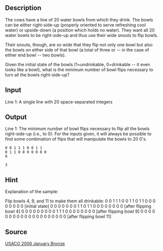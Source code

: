 <h2>Description</h2><p>The cows have a line of 20 water bowls from which they drink. The bowls can be either right-side-up (properly oriented to serve refreshing cool water) or upside-down (a position which holds no water). They want all 20 water bowls to be right-side-up and thus use their wide snouts to flip bowls.
</p>
Their snouts, though, are so wide that they flip not only one bowl but also the bowls on either side of that bowl (a total of three or -- in the case of either end bowl -- two bowls).

Given the initial state of the bowls (1=undrinkable, 0=drinkable -- it even looks like a bowl), what is the minimum number of bowl flips necessary to turn all the bowls right-side-up?<h2>Input</h2><p>Line 1: A single line with 20 space-separated integers</p><h2>Output</h2><p>Line 1: The minimum number of bowl flips necessary to flip all the bowls right-side-up (i.e., to 0).  For the inputs given, it will always be possible to find some combination of flips that will manipulate the bowls to 20 0's.</p><pre><code class="language-input1">0 0 1 1 1 0 0 1 1 0 1 1 0 0 0 0 0 0 0 0</code></pre><pre><code class="language-output1">3</code></pre><h2>Hint</h2><p>Explanation of the sample:
</p>
Flip bowls 4, 9, and 11 to make them all drinkable:
0 0 1 1 1 0 0 1 1 0 1 1 0 0 0 0 0 0 0 0 [initial state]
0 0 0 0 0 0 0 1 1 0 1 1 0 0 0 0 0 0 0 0 [after flipping bowl 4]
0 0 0 0 0 0 0 0 0 1 1 1 0 0 0 0 0 0 0 0 [after flipping bowl 9]
0 0 0 0 0 0 0 0 0 0 0 0 0 0 0 0 0 0 0 0 [after flipping bowl 11]<h2>Source</h2><a href="searchproblem?field=source&amp;key=USACO+2006+January+Bronze">USACO 2006 January Bronze</a>